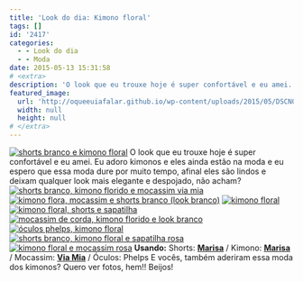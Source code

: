 ```yaml
---
title: 'Look do dia: Kimono floral'
tags: []
id: '2417'
categories:
  - - Look do dia
  - - Moda
date: 2015-05-13 15:31:58
# <extra>
description: 'O look que eu trouxe hoje é super confortável e eu amei. Eu adoro kimonos e eles ainda estão na moda e eu espero que essa moda dure por muito tempo, afinal eles são lindos e deixam qualquer look mais elegante e despojado, não acham? &nbsp; Usando: Shorts: Marisa / Kimono: Marisa / Mocassim: Via Mia / Óculos: Phelps E vocês, também aderiram essa moda dos kimonos? Quero ver fotos, hem!! Beijos!'
featured_image: 
  url: 'http://oqueeuiafalar.github.io/wp-content/uploads/2015/05/DSCN0340.jpg'
  width: null
  height: null
# </extra>
---
```


[![shorts branco e kimono floral ](/wp-content/uploads/2015/05/DSCN0340.jpg)](/wp-content/uploads/2015/05/DSCN0340.jpg) O look que eu trouxe hoje é super confortável e eu amei. Eu adoro kimonos e eles ainda estão na moda e eu espero que essa moda dure por muito tempo, afinal eles são lindos e deixam qualquer look mais elegante e despojado, não acham?   [![shorts branco, kimono florido e mocassim via mia](/wp-content/uploads/2015/05/DSCN0342.jpg)](/wp-content/uploads/2015/05/DSCN0342.jpg) [![kimono flora, mocassim e shorts branco (look branco)](/wp-content/uploads/2015/05/DSCN0338.jpg)](/wp-content/uploads/2015/05/DSCN0338.jpg) [![kimono floral](/wp-content/uploads/2015/05/DSCN0347.jpg)](/wp-content/uploads/2015/05/DSCN0347.jpg) [![kimono floral, shorts e sapatilha ](/wp-content/uploads/2015/05/DSCN0348.jpg)](/wp-content/uploads/2015/05/DSCN0348.jpg) [![mocassim de corda, kimono florido e look branco](/wp-content/uploads/2015/05/DSCN0341.jpg)](/wp-content/uploads/2015/05/DSCN0341.jpg) [![óculos phelps, kimono floral ](/wp-content/uploads/2015/05/DSCN0346.jpg)](/wp-content/uploads/2015/05/DSCN0346.jpg) [![shorts branco, kimono floral e sapatilha rosa](/wp-content/uploads/2015/05/DSCN0349.jpg)](/wp-content/uploads/2015/05/DSCN0349.jpg) [![kimono floral e mocassim rosa](/wp-content/uploads/2015/05/DSCN0353.jpg)](/wp-content/uploads/2015/05/DSCN0353.jpg) **Usando:** Shorts: **[Marisa](http://www.marisa.com.br/)** / Kimono: **[Marisa](http://www.marisa.com.br/)** / Mocassim: **[Via Mia](http://www.viamia.com.br/default.aspx)** / Óculos: Phelps E vocês, também aderiram essa moda dos kimonos? Quero ver fotos, hem!! Beijos!
